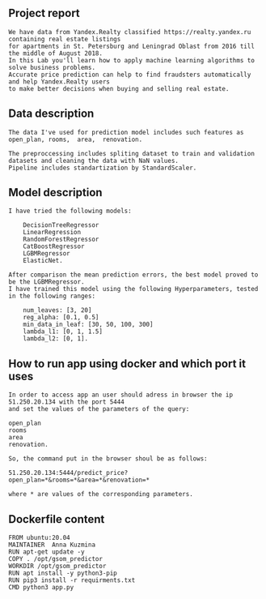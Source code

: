 ## Project report

    We have data from Yandex.Realty classified https://realty.yandex.ru containing real estate listings
    for apartments in St. Petersburg and Leningrad Oblast from 2016 till the middle of August 2018. 
    In this Lab you'll learn how to apply machine learning algorithms to solve business problems. 
    Accurate price prediction can help to find fraudsters automatically and help Yandex.Realty users 
    to make better decisions when buying and selling real estate.
    
    
  ## Data description
  
    The data I've used for prediction model includes such features as open_plan, rooms,  area,  renovation.
    
    The preproccessing includes spliting dataset to train and validation datasets and cleaning the data with NaN values.
    Pipeline includes standartization by StandardScaler.
    
   ## Model description
  
    I have tried the following models:
      
        DecisionTreeRegressor
        LinearRegression
        RandomForestRegressor
        CatBoostRegressor
        LGBMRegressor
        ElasticNet.
       
    After comparison the mean prediction errors, the best model proved to be the LGBMRegressor.
    I have trained this model using the following Hyperparameters, tested in the following ranges:
  
        num_leaves: [3, 20]
        reg_alpha: [0.1, 0.5]
        min_data_in_leaf: [30, 50, 100, 300]
        lambda_l1: [0, 1, 1.5]
        lambda_l2: [0, 1].
        
  ## How to run app using docker and which port it uses

    In order to access app an user should adress in browser the ip 51.250.20.134 with the port 5444
    and set the values of the parameters of the query:
    
    open_plan
    rooms
    area
    renovation.
    
    So, the command put in the browser shoul be as follows:
    
    51.250.20.134:5444/predict_price?open_plan=*&rooms=*&area=*&renovation=*
    
    where * are values of the corresponding parameters.
   
   
  ## Dockerfile content
   
    FROM ubuntu:20.04
    MAINTAINER  Anna Kuzmina
    RUN apt-get update -y
    COPY . /opt/gsom_predictor
    WORKDIR /opt/gsom_predictor
    RUN apt install -y python3-pip
    RUN pip3 install -r requirments.txt
    CMD python3 app.py
